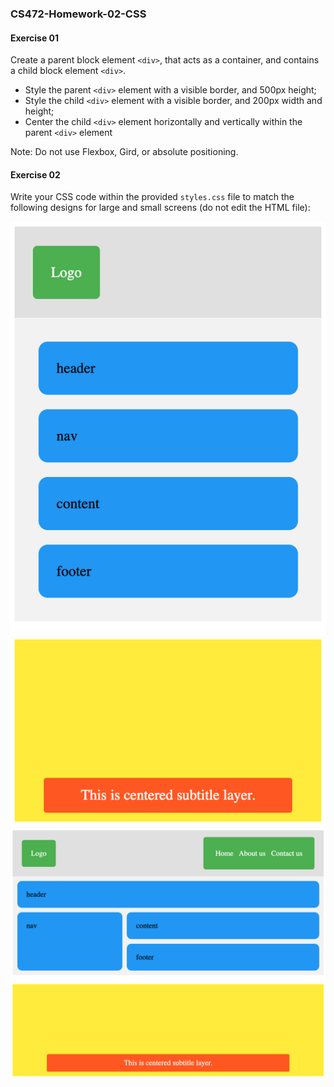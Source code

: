 ### CS472-Homework-02-CSS
#### Exercise 01
Create a parent block element `<div>`, that acts as a container, and contains a child block element `<div>`.
* Style the parent `<div>` element with a visible border, and 500px height;
* Style the child `<div>` element with a visible border, and 200px width and height;
* Center the child `<div>` element horizontally and vertically within the parent `<div>` element
   
Note: Do not use Flexbox, Gird, or absolute positioning.
  
#### Exercise 02
Write your CSS code within the provided `styles.css` file to match the following designs for large and small screens (do not edit the HTML file):
  
<img src="./large.png" />
<img src="./small.png" />
